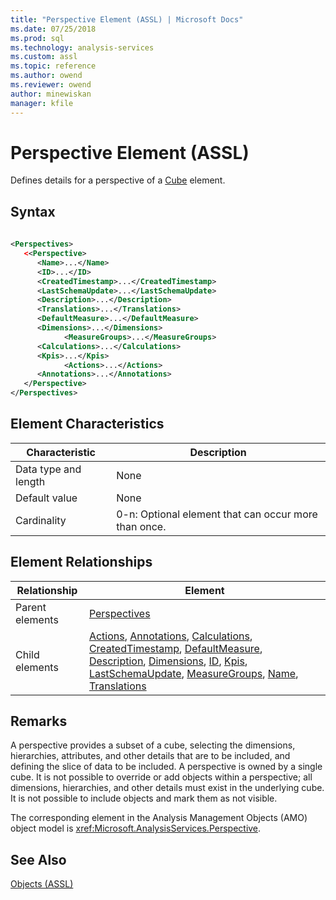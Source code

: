 ```yaml
---
title: "Perspective Element (ASSL) | Microsoft Docs"
ms.date: 07/25/2018
ms.prod: sql
ms.technology: analysis-services
ms.custom: assl
ms.topic: reference
ms.author: owend
ms.reviewer: owend
author: minewiskan
manager: kfile
---
```

# Perspective Element (ASSL)

  Defines details for a perspective of a [Cube](../objects/cube-element-assl.md) element.  
  
## Syntax  
  
```xml  
  
<Perspectives>  
   <<Perspective>  
      <Name>...</Name>  
      <ID>...</ID>  
      <CreatedTimestamp>...</CreatedTimestamp>  
      <LastSchemaUpdate>...</LastSchemaUpdate>  
      <Description>...</Description>  
      <Translations>...</Translations>  
      <DefaultMeasure>...</DefaultMeasure>  
      <Dimensions>...</Dimensions>  
            <MeasureGroups>...</MeasureGroups>  
      <Calculations>...</Calculations>  
      <Kpis>...</Kpis>  
            <Actions>...</Actions>  
      <Annotations>...</Annotations>  
   </Perspective>  
</Perspectives>  
```  
  
## Element Characteristics  
  
|Characteristic|Description|  
|--------------------|-----------------|  
|Data type and length|None|  
|Default value|None|  
|Cardinality|0-n: Optional element that can occur more than once.|  
  
## Element Relationships  
  
|Relationship|Element|  
|------------------|-------------|  
|Parent elements|[Perspectives](../collections/perspectives-element-assl.md)|  
|Child elements|[Actions](../collections/actions-element-assl.md), [Annotations](../collections/annotations-element-assl.md), [Calculations](../collections/calculations-element-assl.md), [CreatedTimestamp](../properties/createdtimestamp-element-assl.md), [DefaultMeasure](../properties/defaultmeasure-element-assl.md), [Description](../properties/description-element-assl.md), [Dimensions](../collections/dimensions-element-assl.md), [ID](../properties/id-element-assl.md), [Kpis](../collections/kpis-element-assl.md), [LastSchemaUpdate](../properties/lastschemaupdate-element-assl.md), [MeasureGroups](../collections/measuregroups-element-assl.md), [Name](../properties/name-element-assl.md), [Translations](../collections/translations-element-assl.md)|  
  
## Remarks  
 A perspective provides a subset of a cube, selecting the dimensions, hierarchies, attributes, and other details that are to be included, and defining the slice of data to be included. A perspective is owned by a single cube. It is not possible to override or add objects within a perspective; all dimensions, hierarchies, and other details must exist in the underlying cube. It is not possible to include objects and mark them as not visible.  
  
 The corresponding element in the Analysis Management Objects (AMO) object model is <xref:Microsoft.AnalysisServices.Perspective>.  
  
## See Also  
 [Objects &#40;ASSL&#41;](../objects/objects-assl.md)  
  
  
